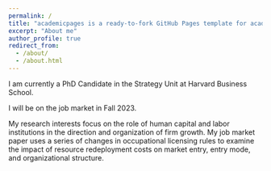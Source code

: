 ```yaml
---
permalink: /
title: "academicpages is a ready-to-fork GitHub Pages template for academic personal websites"
excerpt: "About me"
author_profile: true
redirect_from: 
  - /about/
  - /about.html
---
```


I am currently a PhD Candidate in the Strategy Unit at Harvard Business School. 

I will be on the job market in Fall 2023.

My research interests focus on the role of human capital and labor institutions in the direction and organization of firm growth. My job market paper uses a series of changes in occupational licensing rules to examine the impact of resource redeployment costs on market entry, entry mode, and organizational structure.
